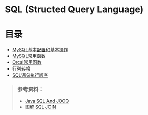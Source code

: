 # SQL (Structed Query Language)
# 目录
+ [MySQL基本配置和基本操作](https://github.com/Tanglong9344/SQL/blob/master/MySql/MySQL.md)
+ [MySQL常用函数](https://github.com/Tanglong9344/SQL/tree/master/MySQLBO)
+ [Orcal常用函数](https://github.com/Tanglong9344/SQL/tree/master/OrcalBO)
+ [行列转换](https://github.com/Tanglong9344/SQL/tree/master/columnToRow)
+ [SQL语句执行顺序](https://github.com/Tanglong9344/SQL/tree/master/sqlOrder/sqlOrder.md)

> ### 参考资料：
> + [Java SQL And JOOQ](https://blog.jooq.org)
> + [图解 SQL JOIN](https://blog.codinghorror.com/a-visual-explanation-of-sql-joins)
